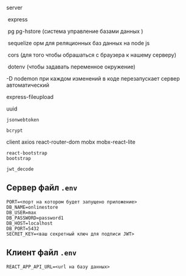 server

​	express

​	pg pg-hstore (система управление базами данных )

​	sequelize орм  для реляционных баз данных на node js

​	cors (для того чтобы обрашаться с браузера к нашему серверу) 

​	dotenv (чтобы задавать переменное окружение)



-D nodemon  при каждом изменений в коде перезапускает сервер автоматический

express-fileupload

uuid

    jsonwebtoken 

    bcrypt

client 
    axios 
    react-router-dom
    mobx
    mobx-react-lite

    react-bootstrap 
    bootstrap

    jwt_decode
    
    
    
   ##  Сервер файл ```.env```

```
PORT=<порт на котором будет запущено приложение>
DB_NAME=onlinestore
DB_USER=max
DB_PASSWORD=password1
DB_HOST=localhost
DB_PORT=5432
SECRET_KEY=<ваш секретный ключ для подписи JWT>
```


   ## Клиент файл ```.env```
 
```
REACT_APP_API_URL=<url на базу данных>
```
